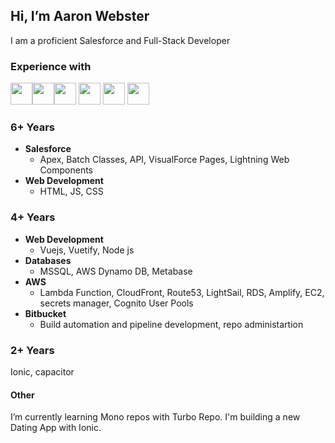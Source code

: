## Hi, I’m Aaron Webster

I am a proficient Salesforce and  Full-Stack Developer

### Experience with 

<img src="https://user-images.githubusercontent.com/11345149/182182848-abbd8dce-997e-4a43-8621-707630cf7378.png" height="35px"><img src="https://user-images.githubusercontent.com/11345149/182183199-3380a625-58c0-43da-96c3-f92af377d2ee.png" height="35px"><img src="https://user-images.githubusercontent.com/11345149/182181858-521d3823-f40c-4fcf-ae80-073277cc6472.png" height="35px">
<img src="https://user-images.githubusercontent.com/11345149/182185376-d16546ad-28a2-44e2-9715-d82a470a7a7a.png" height="35px"> 
<img src="https://user-images.githubusercontent.com/11345149/182183038-1d940b10-ab4f-45a0-947b-d0edc7c84afb.png" height="35px">
<img src="https://user-images.githubusercontent.com/11345149/182183404-93e10521-5898-4363-96c8-fffe2b3178f3.png" height="35px">

### 6+ Years
- <b>Salesforce</b>
  - Apex, Batch Classes, API, VisualForce Pages, Lightning Web Components
- <b>Web Development</b>
  - HTML, JS, CSS


### 4+ Years
- <b>Web Development</b>
  - Vuejs, Vuetify, Node js
- <b>Databases</b>
  - MSSQL, AWS Dynamo DB, Metabase
- <b>AWS</b>
  - Lambda Function, CloudFront, Route53, LightSail, RDS, Amplify, EC2, secrets manager, Cognito User Pools
- <b>Bitbucket</b>
  - Build automation and pipeline development, repo administartion

### 2+ Years

Ionic, capacitor


#### Other
I’m currently learning Mono repos with Turbo Repo. 
I'm building a new Dating App with Ionic.



<!---
aaronthomaswebster/aaronthomaswebster is a ✨ special ✨ repository because its `README.md` (this file) appears on your GitHub profile.
You can click the Preview link to take a look at your changes.
--->
